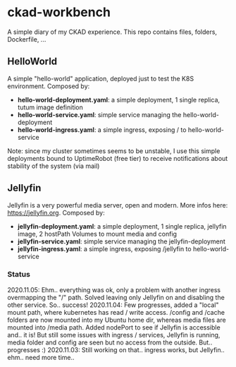 # ckad-workbench
A simple diary of my CKAD experience. 
This repo contains files, folders, Dockerfile, ...

## HelloWorld
A simple "hello-world" application, deployed just to test the K8S environment. 
Composed by: 
- **hello-world-deployment.yaml**: a simple deployment, 1 single replica, tutum image definition
- **hello-world-service.yaml**: simple service managing the hello-world-deployment
- **hello-world-ingress.yaml**: a simple ingress, exposing / to hello-world-service

Note: since my cluster sometimes seems to be unstable, I use this simple deployments bound to UptimeRobot (free tier) to receive notifications about stability of the system (via mail)

## Jellyfin
Jellyfin is a very powerful media server, open and modern. More infos here: https://jellyfin.org.
Composed by: 
- **jellyfin-deployment.yaml**: a simple deployment, 1 single replica, jellyfin image, 2 hostPath Volumes to mount media and config
- **jellyfin-service.yaml**: simple service managing the jellyfin-deployment
- **jellyfin-ingress.yaml**: a simple ingress, exposing /jellyfin to hello-world-service

### Status
2020.11.05: Ehm.. everything was ok, only a problem with another ingress overmapping the "/" path. Solved leaving only Jellyfin on and disabling the other service. So.. success!
2020.11.04: Few progresses, added a "local" mount path, where kubernetes has read / write access. /config and /cache folders are now mounted into my Ubuntu home dir, whereas media files are mounted into /media path. Added nodePort to see if Jellyfin is accessible and.. it is! But still some issues with ingress / services, Jellyfin is running, media folder and config are seen but no access from the outside. But.. progresses :)
2020.11.03: Still working on that.. ingress works, but Jellyfin.. ehm.. need more time..

